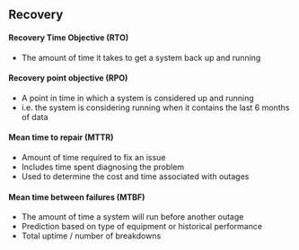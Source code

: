 ## Recovery
#### Recovery Time Objective (RTO)
- The amount of time it takes to get a system back up and running
#### Recovery point objective (RPO)
- A point in time in which a system is considered up and running
- i.e. the system is considering running when it contains the last 6 months of data
#### Mean time to repair (MTTR)
- Amount of time required to fix an issue
-  Includes time spent diagnosing the problem
- Used to determine the cost and time associated with outages
#### Mean time between failures (MTBF)
- The amount of time a system will run before another outage
- Prediction based on type of equipment or historical performance
- Total uptime / number of breakdowns
